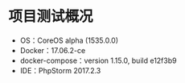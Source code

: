 # 项目测试概况

* OS：CoreOS alpha (1535.0.0)
* Docker：17.06.2-ce
* docker-compose：version 1.15.0, build e12f3b9
* IDE：PhpStorm 2017.2.3
